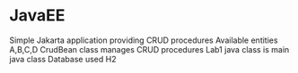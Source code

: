 # JavaEE
Simple Jakarta application providing CRUD procedures
Available entities A,B,C,D
CrudBean class manages CRUD procedures
Lab1 java class is main java class
Database used H2

